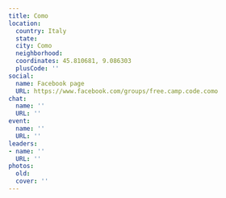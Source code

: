 ```yaml
---
title: Como
location:
  country: Italy
  state: 
  city: Como
  neighborhood: 
  coordinates: 45.810681, 9.086303
  plusCode: ''
social:
  name: Facebook page
  URL: https://www.facebook.com/groups/free.camp.code.como
chat:
  name: ''
  URL: ''
event:
  name: ''
  URL: ''
leaders:
- name: ''
  URL: ''
photos:
  old: 
  cover: ''
---
```

